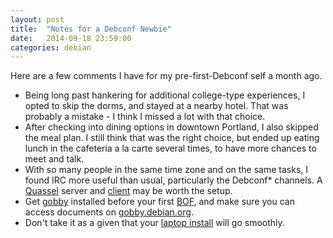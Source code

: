 ```yaml
---
layout: post
title:  "Notes for a Debconf Newbie"
date:   2014-09-18 23:59:00
categories: debian
---
```

Here are a few comments I have for my pre-first-Debconf self a month ago.

* Being long past hankering for additional college-type experiences, I opted to skip the dorms, and stayed at a nearby hotel. That was probably a mistake - I think I missed a lot with that choice.
* After checking into dining options in downtown Portland, I also skipped the meal plan. I still think that was the right choice, but ended up eating lunch in the cafeteria a la carte several times, to have more chances to meet and talk.
* With so many people in the same time zone and on the same tasks, I found IRC more useful than usual, particularly the Debconf* channels. A [Quassel](http://quassel-irc.org/) server and [client](https://play.google.com/store/apps/details?id=com.iskrembilen.quasseldroid) may be worth the setup.
* Get [gobby](http://gobby.0x539.de/trac/) installed before your first [BOF](http://en.wikipedia.org/wiki/Birds_of_a_feather_%28computing%29), and make sure you can access documents on [gobby.debian.org](https://wiki.debian.org/gobby.debian.org).
* Don't take it as a given that your [laptop install](/debian/bugs/2014/09/14/installing_debian_on_an_N2830/) will go smoothly.

&nbsp;
